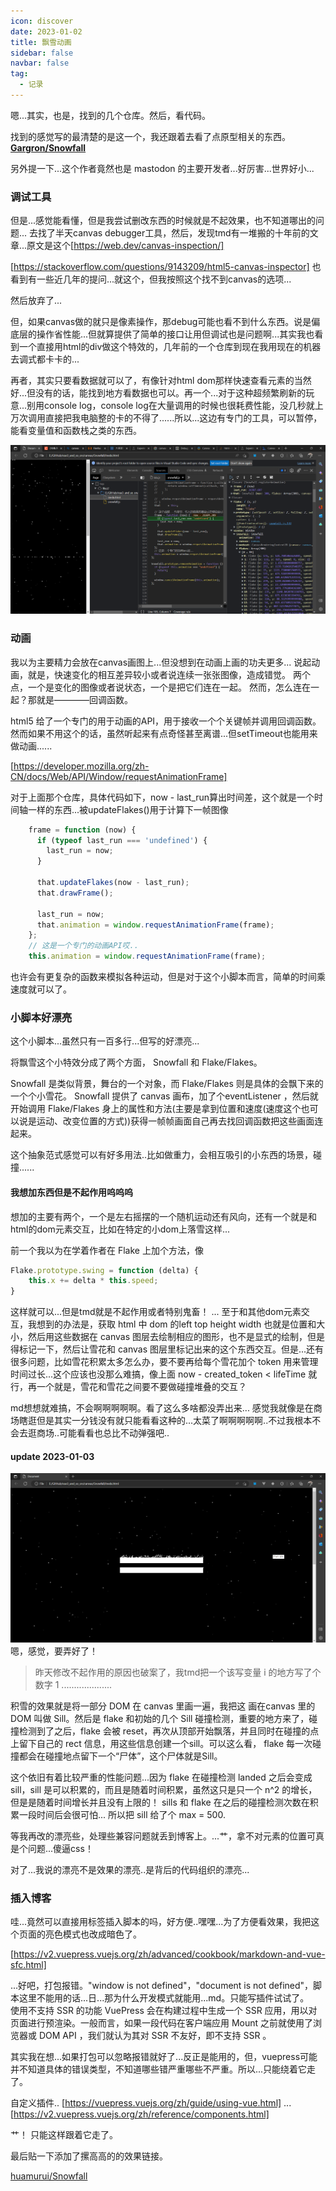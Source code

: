 ```yaml
---
icon: discover
date: 2023-01-02
title: 飘雪动画
sidebar: false
navbar: false
tag:
  - 记录
---
```


嗯...其实，也是，找到的几个仓库。然后，看代码。

找到的感觉写的最清楚的是这一个，我还跟着去看了点原型相关的东西。
**[Gargron/Snowfall](https://github.com/Gargron/Snowfall)**

另外提一下...这个作者竟然也是 mastodon 的主要开发者...好厉害...世界好小...

### 调试工具

但是...感觉能看懂，但是我尝试删改东西的时候就是不起效果，也不知道哪出的问题...
去找了半天canvas debugger工具，然后，发现tmd有一堆搬的十年前的文章...原文是这个[https://web.dev/canvas-inspection/]

[https://stackoverflow.com/questions/9143209/html5-canvas-inspector]
也看到有一些近几年的提问...就这个，但我按照这个找不到canvas的选项...

然后放弃了...

但，如果canvas做的就只是像素操作，那debug可能也看不到什么东西。说是偏底层的操作省性能...但就算提供了简单的接口让用但调试也是问题啊...其实我也看到一个直接用html的div做这个特效的，几年前的一个仓库到现在我用现在的机器去调式都卡卡的...

再者，其实只要看数据就可以了，有像针对html dom那样快速查看元素的当然好...但没有的话，能找到地方看数据也可以。再一个...对于这种超频繁刷新的玩意...别用console log，console log在大量调用的时候也很耗费性能，没几秒就上万次调用直接把我电脑整的卡的不得了......所以...这边有专门的工具，可以暂停，能看变量值和函数栈之类的东西。

![canvas-debug](../img/canvas-snowfall.png)

### 动画

我以为主要精力会放在canvas画图上...但没想到在动画上画的功夫更多...
说起动画，就是，快速变化的相互差异较小或者说连续一张张图像，造成错觉。
两个点，一个是变化的图像或者说状态，一个是把它们连在一起。
然而，怎么连在一起？那就是————回调函数。

html5 给了一个专门的用于动画的API，用于接收一个个关键帧并调用回调函数。然而如果不用这个的话，虽然听起来有点奇怪甚至离谱...但setTimeout也能用来做动画......

[https://developer.mozilla.org/zh-CN/docs/Web/API/Window/requestAnimationFrame]

对于上面那个仓库，具体代码如下，now - last_run算出时间差，这个就是一个时间轴一样的东西...被updateFlakes()用于计算下一帧图像

```js
    frame = function (now) {
      if (typeof last_run === 'undefined') {
        last_run = now;
      }

      that.updateFlakes(now - last_run);
      that.drawFrame();

      last_run = now;
      that.animation = window.requestAnimationFrame(frame);
    };
    // 这是一个专门的动画API哎..
    this.animation = window.requestAnimationFrame(frame);
```

也许会有更复杂的函数来模拟各种运动，但是对于这个小脚本而言，简单的时间乘速度就可以了。

### 小脚本好漂亮

这个小脚本...虽然只有一百多行...但写的好漂亮...

将飘雪这个小特效分成了两个方面， Snowfall 和 Flake/Flakes。

Snowfall 是类似背景，舞台的一个对象，而 Flake/Flakes 则是具体的会飘下来的一个个小雪花。 Snowfall 提供了 canvas 画布，加了个eventListener ，然后就开始调用 Flake/Flakes 身上的属性和方法(主要是拿到位置和速度(速度这个也可以说是运动、改变位置的方式))获得一帧帧画面自己再去找回调函数把这些画面连起来。

这个抽象范式感觉可以有好多用法..比如做重力，会相互吸引的小东西的场景，碰撞......

#### 我想加东西但是不起作用呜呜呜

想加的主要有两个，一个是左右摇摆的一个随机运动还有风向，还有一个就是和html的dom元素交互，比如在特定的小dom上落雪这样...

前一个我以为在学着作者在 Flake 上加个方法，像

```js
Flake.prototype.swing = function (delta) {
    this.x += delta * this.speed; 
}
```

这样就可以...但是tmd就是不起作用或者特别鬼畜！
...
至于和其他dom元素交互，我想到的办法是，获取 html 中 dom 的left top height width 也就是位置和大小，然后用这些数据在 canvas 图层去绘制相应的图形，也不是显式的绘制，但是得标记一下，然后让雪花和 canvas 图层里标记出来的这个东西交互。但是...还有很多问题，比如雪花积累太多怎么办，要不要再给每个雪花加个 token 用来管理时间过长...这个应该也没那么难搞，像上面 now - created_token < lifeTime 就行，再一个就是，雪花和雪花之间要不要做碰撞堆叠的交互？

md想想就难搞，不会啊啊啊啊啊。看了这么多啥都没弄出来...
感觉我就像是在商场瞎逛但是其实一分钱没有就只能看看这种的...太菜了啊啊啊啊啊..不过我根本不会去逛商场..可能看看也总比不动弹强吧..

#### update 2023-01-03

![snowfall-with-sill](../img/canvas-snowfall2.png)
嗯，感觉，要弄好了！

>昨天修改不起作用的原因也破案了，我tmd把一个该写变量 i 的地方写了个数字 1 ....................

积雪的效果就是将一部分 DOM 在 canvas 里画一遍，我把这 画在canvas 里的 DOM 叫做 Sill。然后是 flake 和初始的几个 Sill 碰撞检测，重要的地方来了，碰撞检测到了之后，flake 会被 reset，再次从顶部开始飘落，并且同时在碰撞的点上留下自己的 rect 信息，用这些信息创建一个sill。可以这么看， flake 每一次碰撞都会在碰撞地点留下一个“尸体”，这个尸体就是Sill。

这个依旧有着比较严重的性能问题...因为 flake 在碰撞检测 landed 之后会变成 sill，sill 是可以积累的，而且是随着时间积累，虽然这只是只一个 n^2 的增长，但是是随着时间增长并且没有上限的！ sills 和 flake 在之后的碰撞检测次数在积累一段时间后会很可怕...
所以把 sill 给了个 max = 500.

等我再改的漂亮些，处理些兼容问题就丢到博客上。...艹，拿不对元素的位置可真是个问题...傻逼css！

对了...我说的漂亮不是效果的漂亮..是背后的代码组织的漂亮...

### 插入博客

哇...竟然可以直接用标签插入脚本的吗，好方便..嘿嘿...为了方便看效果，我把这个页面的亮色模式也改成暗色了。

[https://v2.vuepress.vuejs.org/zh/advanced/cookbook/markdown-and-vue-sfc.html]

...好吧，打包报错。"window is not defined"，"document is not defined"，脚本这里不能用的话...日...那为什么开发模式就能用...md。只能写插件试试了。\
使用不支持 SSR 的功能
VuePress 会在构建过程中生成一个 SSR 应用，用以对页面进行预渲染。一般而言，如果一段代码在客户端应用 Mount 之前就使用了浏览器或 DOM API ，我们就认为其对 SSR 不友好，即不支持 SSR 。

其实我在想...如果打包可以忽略报错就好了...反正是能用的，但，vuepress可能并不知道具体的错误类型，不知道哪些错严重哪些不严重。所以...只能绕着它走了。

自定义插件..
[https://vuepress.vuejs.org/zh/guide/using-vue.html]
...
[https://v2.vuepress.vuejs.org/zh/reference/components.html]

艹！
只能这样跟着它走了。

最后贴一下添加了摞高高的的效果链接。

[huamurui/Snowfall](https://huamurui.github.io/Snowfall/)


<ClientOnly>
  <Snowfall />
</ClientOnly>
